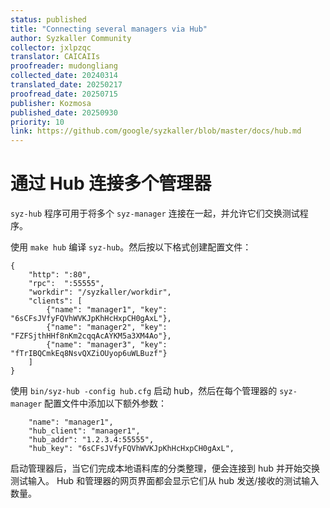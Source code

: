 ```yaml
---
status: published
title: "Connecting several managers via Hub"
author: Syzkaller Community
collector: jxlpzqc
translator: CAICAIIs
proofreader: mudongliang
collected_date: 20240314
translated_date: 20250217
proofread_date: 20250715
publisher: Kozmosa
published_date: 20250930
priority: 10
link: https://github.com/google/syzkaller/blob/master/docs/hub.md
---
```


# 通过 Hub 连接多个管理器

`syz-hub` 程序可用于将多个 `syz-manager` 连接在一起，并允许它们交换测试程序。

使用 `make hub` 编译 `syz-hub`。然后按以下格式创建配置文件：

```
{
	"http": ":80",
	"rpc":  ":55555",
	"workdir": "/syzkaller/workdir",
	"clients": [
		{"name": "manager1", "key": "6sCFsJVfyFQVhWVKJpKhHcHxpCH0gAxL"},
		{"name": "manager2", "key": "FZFSjthHHf8nKm2cqqAcAYKM5a3XM4Ao"},
		{"name": "manager3", "key": "fTrIBQCmkEq8NsvQXZiOUyop6uWLBuzf"}
	]
}
```

使用 `bin/syz-hub -config hub.cfg` 启动 hub，然后在每个管理器的 `syz-manager` 配置文件中添加以下额外参数：

```
	"name": "manager1",
	"hub_client": "manager1",
	"hub_addr": "1.2.3.4:55555",
	"hub_key": "6sCFsJVfyFQVhWVKJpKhHcHxpCH0gAxL",
```

启动管理器后，当它们完成本地语料库的分类整理，便会连接到 hub 并开始交换测试输入。
Hub 和管理器的网页界面都会显示它们从 hub 发送/接收的测试输入数量。
